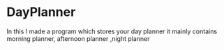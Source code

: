# DayPlanner
In this I made a program which stores your day planner it mainly contains morning planner, afternoon planner ,night planner
